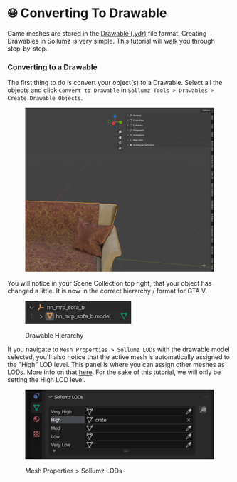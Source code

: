 # 🌐 Converting To Drawable

Game meshes are stored in the [Drawable (.ydr)](https://github.com/Sollumz/wiki/blob/main/documentation/drawables.ydr) file format. Creating Drawables in Sollumz is very simple. This tutorial will walk you through step-by-step.

### Converting to a Drawable

The first thing to do is convert your object(s) to a Drawable. Select all the objects and click `Convert to Drawable` in `Sollumz Tools > Drawables > Create Drawable Objects`.

<figure><img src="../../.gitbook/assets/blender_8P3xY9BC2Q.gif" alt=""><figcaption></figcaption></figure>

You will notice in your Scene Collection top right, that your object has changed a little. It is now in the correct hierarchy / format for GTA V.

<figure><img src="../../.gitbook/assets/image (15).png" alt=""><figcaption><p>Drawable Hierarchy</p></figcaption></figure>

If you navigate to `Mesh Properties > Sollumz LODs` with the drawable model selected, you'll also notice that the active mesh is automatically assigned to the "High" LOD level. This panel is where you can assign other meshes as LODs. More info on that [here](../../documentation/drawables.ydr/level-of-detail-lods-editing.md). For the sake of this tutorial, we will only be setting the High LOD level.

<div align="left">

<figure><img src="../../.gitbook/assets/image (36).png" alt=""><figcaption><p>Mesh Properties > Sollumz LODs</p></figcaption></figure>

</div>
